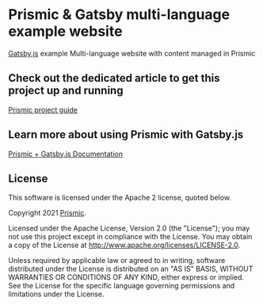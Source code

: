 # Prismic & Gatsby multi-language example website 


[Gatsby.js](https://www.gatsbyjs.org/) example Multi-language website with content managed in Prismic
## Check out the dedicated article to get this project up and running
[Prismic project guide](https://prismic.io/docs/technologies/sample-multi-lang-site-gatsby)

##  Learn more about using Prismic with Gatsby.js

[Prismic + Gatsby.js Documentation](https://prismic.io/docs/technologies/gatsby)

## License

This software is licensed under the Apache 2 license, quoted below.

Copyright 2021 [Prismic](http://prismic.io/).

Licensed under the Apache License, Version 2.0 (the "License"); you may not use this project except in compliance with the License. You may obtain a copy of the License at http://www.apache.org/licenses/LICENSE-2.0.

Unless required by applicable law or agreed to in writing, software distributed under the License is distributed on an "AS IS" BASIS, WITHOUT WARRANTIES OR CONDITIONS OF ANY KIND, either express or implied. See the License for the specific language governing permissions and limitations under the License.
